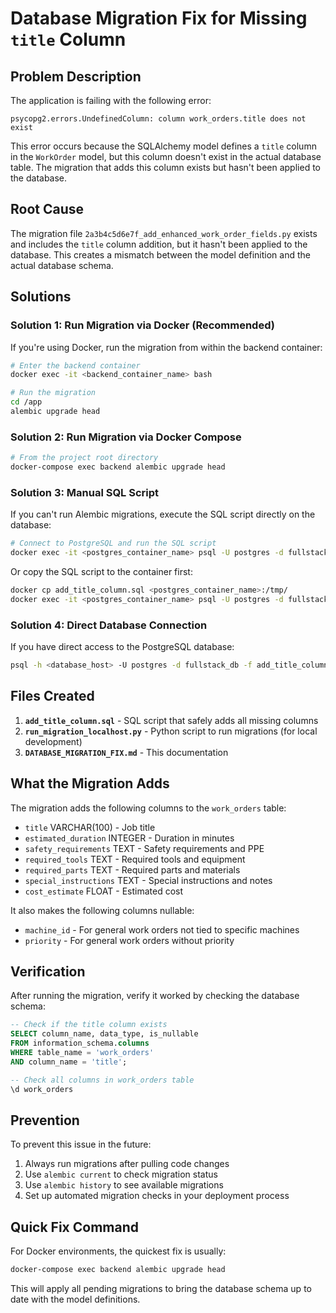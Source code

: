 # Database Migration Fix for Missing `title` Column

## Problem Description

The application is failing with the following error:
```
psycopg2.errors.UndefinedColumn: column work_orders.title does not exist
```

This error occurs because the SQLAlchemy model defines a `title` column in the `WorkOrder` model, but this column doesn't exist in the actual database table. The migration that adds this column exists but hasn't been applied to the database.

## Root Cause

The migration file `2a3b4c5d6e7f_add_enhanced_work_order_fields.py` exists and includes the `title` column addition, but it hasn't been applied to the database. This creates a mismatch between the model definition and the actual database schema.

## Solutions

### Solution 1: Run Migration via Docker (Recommended)

If you're using Docker, run the migration from within the backend container:

```bash
# Enter the backend container
docker exec -it <backend_container_name> bash

# Run the migration
cd /app
alembic upgrade head
```

### Solution 2: Run Migration via Docker Compose

```bash
# From the project root directory
docker-compose exec backend alembic upgrade head
```

### Solution 3: Manual SQL Script

If you can't run Alembic migrations, execute the SQL script directly on the database:

```bash
# Connect to PostgreSQL and run the SQL script
docker exec -it <postgres_container_name> psql -U postgres -d fullstack_db -f /path/to/add_title_column.sql
```

Or copy the SQL script to the container first:
```bash
docker cp add_title_column.sql <postgres_container_name>:/tmp/
docker exec -it <postgres_container_name> psql -U postgres -d fullstack_db -f /tmp/add_title_column.sql
```

### Solution 4: Direct Database Connection

If you have direct access to the PostgreSQL database:

```bash
psql -h <database_host> -U postgres -d fullstack_db -f add_title_column.sql
```

## Files Created

1. **`add_title_column.sql`** - SQL script that safely adds all missing columns
2. **`run_migration_localhost.py`** - Python script to run migrations (for local development)
3. **`DATABASE_MIGRATION_FIX.md`** - This documentation

## What the Migration Adds

The migration adds the following columns to the `work_orders` table:

- `title` VARCHAR(100) - Job title
- `estimated_duration` INTEGER - Duration in minutes  
- `safety_requirements` TEXT - Safety requirements and PPE
- `required_tools` TEXT - Required tools and equipment
- `required_parts` TEXT - Required parts and materials
- `special_instructions` TEXT - Special instructions and notes
- `cost_estimate` FLOAT - Estimated cost

It also makes the following columns nullable:
- `machine_id` - For general work orders not tied to specific machines
- `priority` - For general work orders without priority

## Verification

After running the migration, verify it worked by checking the database schema:

```sql
-- Check if the title column exists
SELECT column_name, data_type, is_nullable 
FROM information_schema.columns 
WHERE table_name = 'work_orders' 
AND column_name = 'title';

-- Check all columns in work_orders table
\d work_orders
```

## Prevention

To prevent this issue in the future:

1. Always run migrations after pulling code changes
2. Use `alembic current` to check migration status
3. Use `alembic history` to see available migrations
4. Set up automated migration checks in your deployment process

## Quick Fix Command

For Docker environments, the quickest fix is usually:

```bash
docker-compose exec backend alembic upgrade head
```

This will apply all pending migrations to bring the database schema up to date with the model definitions.